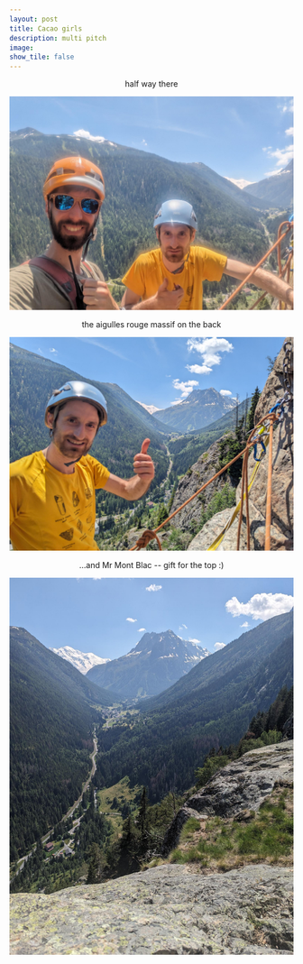```yaml
---
layout: post
title: Cacao girls
description: multi pitch 
image:
show_tile: false 
---
```


<center> half way there </center>

![](../assets/images/climbing/cacaogirls/signal-2023-06-25-17-09-07-610.jpg)

<center> the aigulles rouge massif on the back </center>

![](../assets/images/climbing/cacaogirls/signal-2023-06-25-17-09-07-610-1.jpg)

<center> ...and Mr Mont Blac -- gift for the top :)  </center>

![](../assets/images/climbing/cacaogirls/signal-2023-06-25-17-43-36-134.jpg)